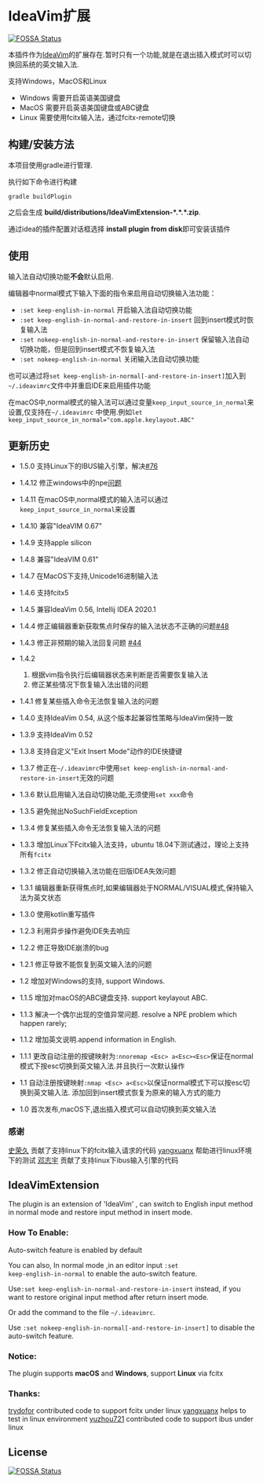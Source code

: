 # IdeaVim扩展

[![FOSSA Status](https://app.fossa.io/api/projects/git%2Bgithub.com%2Fhadix-lin%2Fideavim_extension.svg?type=shield)](https://app.fossa.io/projects/git%2Bgithub.com%2Fhadix-lin%2Fideavim_extension?ref=badge_shield)

本插件作为[IdeaVim](https://plugins.jetbrains.com/plugin/164)的扩展存在.暂时只有一个功能,就是在退出插入模式时可以切换回系统的英文输入法.

支持Windows，MacOS和Linux

- Windows 需要开启英语美国键盘
- MacOS 需要开启英语美国键盘或ABC键盘
- Linux 需要使用fcitx输入法，通过fcitx-remote切换

## 构建/安装方法

本项目使用gradle进行管理.

执行如下命令进行构建

```shell
gradle buildPlugin
```

之后会生成 **build/distributions/IdeaVimExtension-\*.\*.\*.zip**.

通过idea的插件配置对话框选择 **install plugin from disk**即可安装该插件

## 使用

输入法自动切换功能**不会**默认启用.

编辑器中normal模式下输入下面的指令来启用自动切换输入法功能：

* `:set keep-english-in-normal` 开启输入法自动切换功能
* `:set keep-english-in-normal-and-restore-in-insert` 回到insert模式时恢复输入法
* `:set nokeep-english-in-normal-and-restore-in-insert` 保留输入法自动切换功能，但是回到insert模式不恢复输入法
* `:set nokeep-english-in-normal` 关闭输入法自动切换功能

也可以通过将`set keep-english-in-normal[-and-restore-in-insert]`加入到`~/.ideavimrc`文件中并重启IDE来启用插件功能

在macOS中,normal模式的输入法可以通过变量`keep_input_source_in_normal`来设置,仅支持在`~/.ideavimrc`
中使用.例如`let keep_input_source_in_normal="com.apple.keylayout.ABC"`

## 更新历史

* 1.5.0 支持Linux下的IBUS输入引擎，解决[#76](https://github.com/hadix-lin/ideavim_extension/issues/76)

* 1.4.12 修正windows中的npe[问题](https://github.com/hadix-lin/ideavim_extension/issues/72)

* 1.4.11 在macOS中,normal模式的输入法可以通过`keep_input_source_in_normal`来设置

* 1.4.10 兼容"IdeaVIM 0.67"

* 1.4.9 支持apple silicon

* 1.4.8 兼容"IdeaVIM 0.61"

* 1.4.7 在MacOS下支持,Unicode16进制输入法

* 1.4.6 支持fcitx5

* 1.4.5 兼容IdeaVim 0.56, Intellij IDEA 2020.1

* 1.4.4 修正编辑器重新获取焦点时保存的输入法状态不正确的问题[#48](https://github.com/hadix-lin/ideavim_extension/issues/48)

* 1.4.3 修正非预期的输入法回复问题 [#44](https://github.com/hadix-lin/ideavim_extension/issues/44)

* 1.4.2
    1. 根据vim指令执行后编辑器状态来判断是否需要恢复输入法
    2. 修正某些情况下恢复输入法出错的问题

* 1.4.1 修复某些插入命令无法恢复输入法的问题

* 1.4.0 支持IdeaVim 0.54, 从这个版本起兼容性策略与IdeaVim保持一致

* 1.3.9 支持IdeaVim 0.52

* 1.3.8 支持自定义"Exit Insert Mode"动作的IDE快捷键

* 1.3.7 修正在`~/.ideavimrc`中使用`set keep-english-in-normal-and-restore-in-insert`无效的问题

* 1.3.6 默认启用输入法自动切换功能,无须使用`set xxx`命令

* 1.3.5 避免抛出NoSuchFieldException

* 1.3.4 修复某些插入命令无法恢复输入法的问题

* 1.3.3 增加Linux下Fcitx输入法支持，ubuntu 18.04下测试通过，理论上支持所有`fcitx`

* 1.3.2 修正自动切换输入法功能在旧版IDEA失效问题

* 1.3.1 编辑器重新获得焦点时,如果编辑器处于NORMAL/VISUAL模式,保持输入法为英文状态

* 1.3.0 使用kotlin重写插件

* 1.2.3 利用异步操作避免IDE失去响应

* 1.2.2 修正导致IDE崩溃的bug

* 1.2.1 修正导致不能恢复到英文输入法的问题

* 1.2 增加对Windows的支持, support Windows.

* 1.1.5 增加对macOS的ABC键盘支持. support keylayout ABC.

* 1.1.3 解决一个偶尔出现的空值异常问题. resolve a NPE problem which happen rarely;

* 1.1.2 增加英文说明.append information in English.

* 1.1.1 更改自动注册的按键映射为`:nnoremap <Esc> a<Esc><Esc>`保证在normal模式下按esc切换到英文输入法.并且执行一次默认操作

* 1.1 自动注册按键映射`:nmap <Esc> a<Esc>`以保证normal模式下可以按esc切换到英文输入法. 添加回到insert模式恢复为原来的输入方式的能力

* 1.0 首次发布,macOS下,退出插入模式可以自动切换到英文输入法

### 感谢

[史荣久](https://github.com/trydofor) 贡献了支持linux下的fcitx输入请求的代码
[yangxuanx](https://github.com/yangxuanx) 帮助进行linux环境下的测试
[邓志宇](https://github.com/yuzhou721) 贡献了支持linux下ibus输入引擎的代码

## IdeaVimExtension

The plugin is an extension of 'IdeaVim' , can switch to English input method in normal mode and restore input method in
insert mode.

### How To Enable:

Auto-switch feature is enabled by default

You can also, In normal mode ,in an editor input <code>:set keep-english-in-normal</code> to enable the auto-switch
feature.

Use`:set keep-english-in-normal-and-restore-in-insert` instead, if you want to restore original input method after
return insert mode.

Or add the command to the file `~/.ideavimrc`.

Use `:set nokeep-english-in-normal[-and-restore-in-insert]` to disable the auto-switch feature.

### Notice:

The plugin supports **macOS** and **Windows**, support **Linux** via fcitx

### Thanks:

[trydofor](https://github.com/trydofor) contributed code to support fcitx under linux
[yangxuanx](https://github.com/yangxuanx) helps to test in linux environment
[yuzhou721](https://github.com/yuzhou721) contributed code to support ibus under linux
## License

[![FOSSA Status](https://app.fossa.io/api/projects/git%2Bgithub.com%2Fhadix-lin%2Fideavim_extension.svg?type=large)](https://app.fossa.io/projects/git%2Bgithub.com%2Fhadix-lin%2Fideavim_extension?ref=badge_large)
